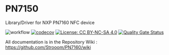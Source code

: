 # PN7150
Library/Driver for NXP PN7160 NFC device

![workflow](https://github.com/strooom/PN7160/actions/workflows/testbuildrelease.yml/badge.svg)
[![codecov](https://codecov.io/gh/Strooom/PN7160/graph/badge.svg?token=JR2GXYZBU5)](https://codecov.io/gh/Strooom/PN7160)
[![License: CC BY-NC-SA 4.0](https://img.shields.io/badge/License-CC_BY--NC--SA_4.0-lightgrey.svg)](https://creativecommons.org/licenses/by-nc-sa/4.0/)
[![Quality Gate Status](https://sonarcloud.io/api/project_badges/measure?project=Strooom_PN7160&metric=alert_status)](https://sonarcloud.io/summary/new_code?id=Strooom_PN7160)

All documentation is in the Repository Wiki : https://github.com/Strooom/PN7160/wiki
